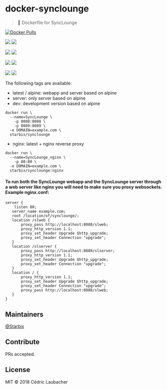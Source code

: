 # docker-synclounge

> 🐳 Dockerfile for SyncLounge

[![Docker Pulls](https://img.shields.io/docker/pulls/starbix/synclounge.svg)](https://hub.docker.com/r/starbix/synclounge)

[![](https://images.microbadger.com/badges/version/starbix/synclounge:latest.svg)](https://microbadger.com/images/starbix/synclounge:latest) [![](https://images.microbadger.com/badges/image/starbix/synclounge:latest.svg)](https://microbadger.com/images/starbix/synclounge:latest)


[![](https://images.microbadger.com/badges/version/starbix/synclounge:dev.svg)](https://microbadger.com/images/starbix/synclounge:dev) [![](https://images.microbadger.com/badges/image/starbix/synclounge:dev.svg)](https://microbadger.com/images/starbix/synclounge:dev)

[![](https://images.microbadger.com/badges/version/starbix/synclounge:nginx.svg)](https://microbadger.com/images/starbix/synclounge:nginx) [![](https://images.microbadger.com/badges/image/starbix/synclounge:nginx.svg)](https://microbadger.com/images/starbix/synclounge:nginx)


[![](https://images.microbadger.com/badges/version/starbix/synclounge:server.svg)](https://microbadger.com/images/starbix/synclounge:server) [![](https://images.microbadger.com/badges/image/starbix/synclounge:server.svg)](https://microbadger.com/images/starbix/synclounge:server)

The following tags are available:

- latest / alpine: webapp and server based on alpine
- server: only server based on alpine
- dev: development version based on alpine

```
docker run \
  --name=SyncLounge \
	-p 8088:8088 \
	-p 8089:8089 \
  -e DOMAIN=example.com \
  starbix/synclounge
```

- nginx: latest + nginx reverse proxy

```
docker run \
  --name=SyncLounge_nginx \
	-p 80:80 \
  -e DOMAIN=example.com \
  starbix/synclounge:nginx
```


#### To run both the SyncLounge webapp and the SyncLounge server through a web server like nginx you will need to make sure you proxy websockets. Example nginx.conf:

 ```
 server {
     listen 80;
 	server_name example.com;
 	root /location/of/synclounge/;
 	location /slweb {
 		proxy_pass http://localhost:8088/slweb;
 	    proxy_http_version 1.1;
 	    proxy_set_header Upgrade $http_upgrade;
 	    proxy_set_header Connection "upgrade";
 	}     	
 	location /slserver {
 		proxy_pass http://localhost:8089/slserver;
 	    proxy_http_version 1.1;
 	    proxy_set_header Upgrade $http_upgrade;
 	    proxy_set_header Connection "upgrade";
 	}     	
 	location / {
 	    proxy_http_version 1.1;
 	    proxy_set_header Upgrade $http_upgrade;
 	    proxy_set_header Connection "upgrade";
 		proxy_pass http://localhost:8088/slweb;
 	}
 }
```

## Maintainers

[@Starbix](https://github.com/Starbix)

## Contribute

PRs accepted.

## License

MIT © 2018 Cédric Laubacher
